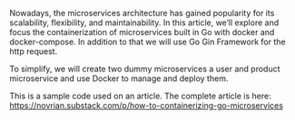 Nowadays, the microservices architecture has gained popularity for its scalability, flexibility, and maintainability. In this article, we’ll explore and focus  the containerization of microservices built in  Go with docker and docker-compose. In addition to that we will use Go Gin Framework for the http request.

To simplify, we will create two dummy microservices   a user and product microservice and use Docker to manage and deploy them.

This is a sample code used on an article. The complete article is here: https://novrian.substack.com/p/how-to-containerizing-go-microservices
